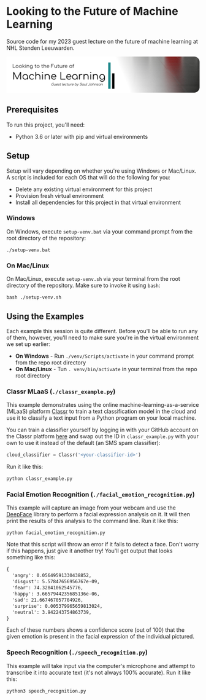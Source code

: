 # Looking to the Future of Machine Learning
Source code for my 2023 guest lecture on the future of machine learning at NHL Stenden Leeuwarden.

![Looking to the Future of Machine Learning: Lecture by Saul Johnson](header.png)

## Prerequisites
To run this project, you'll need:

* Python 3.6 or later with pip and virtual environments

## Setup
Setup will vary depending on whether you're using Windows or Mac/Linux. A script is included for each OS that will do the following for you:

* Delete any existing virtual environment for this project
* Provision fresh virtual environment
* Install all dependencies for this project in that virtual environment

### Windows
On Windows, execute `setup-venv.bat` via your command prompt from the root directory of the repository:

```
./setup-venv.bat
```

### On Mac/Linux
On Mac/Linux, execute `setup-venv.sh` via your terminal from the root directory of the repository. Make sure to invoke it using `bash`:

```
bash ./setup-venv.sh
```

## Using the Examples
Each example this session is quite different. Before you'll be able to run any of them, however, you'll need to make sure you're in the virtual environment we set up earlier:

* **On Windows** - Run `./venv/Scripts/activate` in your command prompt from the repo root directory
* **On Mac/Linux** - Tun `. venv/bin/activate` in your terminal from the repo root directory

### Classr MLaaS (`./classr_example.py`)
This example demonstrates using the online machine-learning-as-a-service (MLaaS) platform [Classr](https;//classr.dev) to train a text classification model in the cloud and use it to classify a text input from a Python program on your local machine.

You can train a classifier yourself by logging in with your GitHub account on the Classr platform [here](https;//classr.dev) and swap out the ID in `classr_example.py` with your own to use it instead of the default (an SMS spam classifier):

```python
cloud_classifier = Classr('<your-classifier-id>')
```

Run it like this:

```bash
python classr_example.py
```

### Facial Emotion Recognition (`./facial_emotion_recognition.py`)
This example will capture an image from your webcam and use the [DeepFace](https://github.com/serengil/deepface) library to perform a facial expression analysis on it. It will then print the results of this analysis to the command line. Run it like this:

```
python facial_emotion_recognition.py
```

Note that this script will throw an error if it fails to detect a face. Don't worry if this happens, just give it another try! You'll get output that looks something like this:

```
{
  'angry': 0.05649591330438852,
  'disgust': 5.57847656956767e-09,
  'fear': 74.32841062545776,
  'happy': 3.6657944235685136e-06,
  'sad': 21.667467057704926,
  'surprise': 0.005379965659813024,
  'neutral': 3.942243754863739,
}
```

Each of these numbers shows a confidence score (out of 100) that the given emotion is present in the facial expression of the individual pictured.

### Speech Recognition (`./speech_recognition.py`)
This example will take input via the computer's microphone and attempt to transcribe it into accurate text (it's not always 100% accurate). Run it like this:

```bash
python3 speech_recognition.py
```
